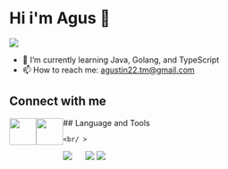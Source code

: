 # Hi i'm Agus 👋





![](https://komarev.com/ghpvc/?username=agustin228)

- 🌱 I’m currently learning Java, Golang, and TypeScript
- 📫 How to reach me: agustin22.tm@gmail.com


## Connect with me
<div style = "display: flex" >
<a href="https://www.linkedin.com/in/agustinus-banjarnahor/" target="_blank"> <img src="https://user-images.githubusercontent.com/105957099/227708835-cee9cb7f-a4d2-4525-b25c-e38d2689e686.png" width="48"></a>
<a href="https://t.me/agustin220801" target="_blank"> <img src="https://user-images.githubusercontent.com/105957099/227708848-2d36210a-cd67-4ec3-891d-7bcb4a70fb4a.png" width="48"></a>
<div/>
<!-- Most Used Language -->
    <!--   Github Stats -->
    <!--   Total Contribution -->
## Language and Tools
    
    <br/ >

   
<img src="https://github-readme-stats.vercel.app/api/top-langs?username=agustin228&layout=compact"/>
    
<img src="https://github-readme-stats.vercel.app/api?username=agustin228&show_icons=true" style="margin-left: 20px"/>
    
<img src="https://github-readme-streak-stats.herokuapp.com/?user=agustin228"/>
 
  
  
